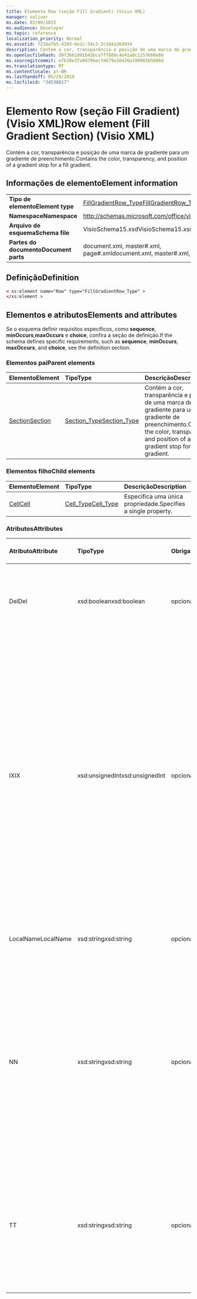 ```yaml
---
title: Elemento Row (seção Fill Gradient) (Visio XML)
manager: soliver
ms.date: 03/09/2015
ms.audience: Developer
ms.topic: reference
localization_priority: Normal
ms.assetid: f216afb5-4393-6e1c-54c2-3c184a26d934
description: Contém a cor, transparência e posição de uma marca de gradiente para um gradiente de preenchimento.
ms.openlocfilehash: d9f3661d91b43bca7ff809c4e41a0c1257660e66
ms.sourcegitcommit: e7b38e37a9d79becfd679e10420a19890165606d
ms.translationtype: MT
ms.contentlocale: pt-BR
ms.lasthandoff: 05/29/2019
ms.locfileid: "34538617"
---
```

# <a name="row-element-fill-gradient-section-visio-xml"></a><span data-ttu-id="1b316-103">Elemento Row (seção Fill Gradient) (Visio XML)</span><span class="sxs-lookup"><span data-stu-id="1b316-103">Row element (Fill Gradient Section) (Visio XML)</span></span>

<span data-ttu-id="1b316-104">Contém a cor, transparência e posição de uma marca de gradiente para um gradiente de preenchimento.</span><span class="sxs-lookup"><span data-stu-id="1b316-104">Contains the color, transparency, and position of a gradient stop for a fill gradient.</span></span>
  
## <a name="element-information"></a><span data-ttu-id="1b316-105">Informações de elemento</span><span class="sxs-lookup"><span data-stu-id="1b316-105">Element information</span></span>

|||
|:-----|:-----|
|<span data-ttu-id="1b316-106">**Tipo de elemento**</span><span class="sxs-lookup"><span data-stu-id="1b316-106">**Element type**</span></span> <br/> |[<span data-ttu-id="1b316-107">FillGradientRow_Type</span><span class="sxs-lookup"><span data-stu-id="1b316-107">FillGradientRow_Type</span></span>](fillgradientrow_type-complextypevisio-xml.md) <br/> |
|<span data-ttu-id="1b316-108">**Namespace**</span><span class="sxs-lookup"><span data-stu-id="1b316-108">**Namespace**</span></span> <br/> |http://schemas.microsoft.com/office/visio/2012/main  <br/> |
|<span data-ttu-id="1b316-109">**Arquivo de esquema**</span><span class="sxs-lookup"><span data-stu-id="1b316-109">**Schema file**</span></span> <br/> |<span data-ttu-id="1b316-110">VisioSchema15.xsd</span><span class="sxs-lookup"><span data-stu-id="1b316-110">VisioSchema15.xsd</span></span>  <br/> |
|<span data-ttu-id="1b316-111">**Partes do documento**</span><span class="sxs-lookup"><span data-stu-id="1b316-111">**Document parts**</span></span> <br/> |<span data-ttu-id="1b316-112">document.xml, master#.xml, page#.xml</span><span class="sxs-lookup"><span data-stu-id="1b316-112">document.xml, master#.xml, page#.xml</span></span>  <br/> |
   
## <a name="definition"></a><span data-ttu-id="1b316-113">Definição</span><span class="sxs-lookup"><span data-stu-id="1b316-113">Definition</span></span>

```XML
< xs:element name="Row" type="FillGradientRow_Type" >
</xs:element >
```

## <a name="elements-and-attributes"></a><span data-ttu-id="1b316-114">Elementos e atributos</span><span class="sxs-lookup"><span data-stu-id="1b316-114">Elements and attributes</span></span>

<span data-ttu-id="1b316-115">Se o esquema definir requisitos específicos, como **sequence**, **minOccurs**,**maxOccurs** e **choice**, confira a seção de definição.</span><span class="sxs-lookup"><span data-stu-id="1b316-115">If the schema defines specific requirements, such as **sequence**, **minOccurs**, **maxOccurs**, and **choice**, see the definition section.</span></span> 
  
### <a name="parent-elements"></a><span data-ttu-id="1b316-116">Elementos pai</span><span class="sxs-lookup"><span data-stu-id="1b316-116">Parent elements</span></span>

|<span data-ttu-id="1b316-117">**Elemento**</span><span class="sxs-lookup"><span data-stu-id="1b316-117">**Element**</span></span>|<span data-ttu-id="1b316-118">**Tipo**</span><span class="sxs-lookup"><span data-stu-id="1b316-118">**Type**</span></span>|<span data-ttu-id="1b316-119">**Descrição**</span><span class="sxs-lookup"><span data-stu-id="1b316-119">**Description**</span></span>|
|:-----|:-----|:-----|
|[<span data-ttu-id="1b316-120">Section</span><span class="sxs-lookup"><span data-stu-id="1b316-120">Section</span></span>](section-element-sheet_type-complextypevisio-xml.md) <br/> |[<span data-ttu-id="1b316-121">Section_Type</span><span class="sxs-lookup"><span data-stu-id="1b316-121">Section_Type</span></span>](section_type-complextypevisio-xml.md) <br/> |<span data-ttu-id="1b316-122">Contém a cor, transparência e posição de uma marca de gradiente para um gradiente de preenchimento.</span><span class="sxs-lookup"><span data-stu-id="1b316-122">Contains the color, transparency, and position of a gradient stop for a fill gradient.</span></span>  <br/> |
   
### <a name="child-elements"></a><span data-ttu-id="1b316-123">Elementos filho</span><span class="sxs-lookup"><span data-stu-id="1b316-123">Child elements</span></span>

|<span data-ttu-id="1b316-124">**Elemento**</span><span class="sxs-lookup"><span data-stu-id="1b316-124">**Element**</span></span>|<span data-ttu-id="1b316-125">**Tipo**</span><span class="sxs-lookup"><span data-stu-id="1b316-125">**Type**</span></span>|<span data-ttu-id="1b316-126">**Descrição**</span><span class="sxs-lookup"><span data-stu-id="1b316-126">**Description**</span></span>|
|:-----|:-----|:-----|
|[<span data-ttu-id="1b316-127">Cell</span><span class="sxs-lookup"><span data-stu-id="1b316-127">Cell</span></span>](cell-element-fill-gradient-sectionvisio-xml.md) <br/> |[<span data-ttu-id="1b316-128">Cell_Type</span><span class="sxs-lookup"><span data-stu-id="1b316-128">Cell_Type</span></span>](cell_type-complextypevisio-xml.md) <br/> |<span data-ttu-id="1b316-129">Especifica uma única propriedade.</span><span class="sxs-lookup"><span data-stu-id="1b316-129">Specifies a single property.</span></span>  <br/> |
   
### <a name="attributes"></a><span data-ttu-id="1b316-130">Atributos</span><span class="sxs-lookup"><span data-stu-id="1b316-130">Attributes</span></span>

|<span data-ttu-id="1b316-131">**Atributo**</span><span class="sxs-lookup"><span data-stu-id="1b316-131">**Attribute**</span></span>|<span data-ttu-id="1b316-132">**Tipo**</span><span class="sxs-lookup"><span data-stu-id="1b316-132">**Type**</span></span>|<span data-ttu-id="1b316-133">**Obrigatório**</span><span class="sxs-lookup"><span data-stu-id="1b316-133">**Required**</span></span>|<span data-ttu-id="1b316-134">**Descrição**</span><span class="sxs-lookup"><span data-stu-id="1b316-134">**Description**</span></span>|<span data-ttu-id="1b316-135">**Valores possíveis**</span><span class="sxs-lookup"><span data-stu-id="1b316-135">**Possible values**</span></span>|
|:-----|:-----|:-----|:-----|:-----|
|<span data-ttu-id="1b316-136">Del</span><span class="sxs-lookup"><span data-stu-id="1b316-136">Del</span></span>  <br/> |<span data-ttu-id="1b316-137">xsd:boolean</span><span class="sxs-lookup"><span data-stu-id="1b316-137">xsd:boolean</span></span>  <br/> |<span data-ttu-id="1b316-138">opcional</span><span class="sxs-lookup"><span data-stu-id="1b316-138">optional</span></span>  <br/> |<span data-ttu-id="1b316-139">Especifica se uma linha que seria herdada de uma forma mestra foi excluída.</span><span class="sxs-lookup"><span data-stu-id="1b316-139">Specifies whether a row that would otherwise be inherited from a master shape has been deleted.</span></span>  <br/> |<span data-ttu-id="1b316-140">Valores do tipo xsd:boolean.</span><span class="sxs-lookup"><span data-stu-id="1b316-140">Values of the xsd:boolean type.</span></span>  <br/> |
|<span data-ttu-id="1b316-141">IX</span><span class="sxs-lookup"><span data-stu-id="1b316-141">IX</span></span>  <br/> |<span data-ttu-id="1b316-142">xsd:unsignedInt</span><span class="sxs-lookup"><span data-stu-id="1b316-142">xsd:unsignedInt</span></span>  <br/> |<span data-ttu-id="1b316-143">opcional</span><span class="sxs-lookup"><span data-stu-id="1b316-143">optional</span></span>  <br/> |<span data-ttu-id="1b316-144">Especifica o identificador baseado em um da linha.</span><span class="sxs-lookup"><span data-stu-id="1b316-144">Specifies the one-based identifier for the row.</span></span> <span data-ttu-id="1b316-145">Ele deve ser unqiue e maior que outros identificadores na mesma seção. O atributo IX é usado somente para as seções caractere, conexão, campo, FillGradient, geometria, camada, LineGradient, parágrafo, revisor, rabisco e guias.</span><span class="sxs-lookup"><span data-stu-id="1b316-145">It should be unqiue and greater than other identifiers in the same section.The IX attribute is only used for the Character, Connection, Field, FillGradient, Geometry, Layer, LineGradient, Paragraph, Reviewer, Scratch, and Tabs sections.</span></span> <span data-ttu-id="1b316-146">Uma linha pode ter apenas um dos atributos IX ou N.</span><span class="sxs-lookup"><span data-stu-id="1b316-146">A row can only have one of the IX or N attributes.</span></span>  <br/> |<span data-ttu-id="1b316-147">Valores do tipo xsd:unsignedInt.</span><span class="sxs-lookup"><span data-stu-id="1b316-147">Values of the xsd:unsignedInt type.</span></span>  <br/> |
|<span data-ttu-id="1b316-148">LocalName</span><span class="sxs-lookup"><span data-stu-id="1b316-148">LocalName</span></span>  <br/> |<span data-ttu-id="1b316-149">xsd:string</span><span class="sxs-lookup"><span data-stu-id="1b316-149">xsd:string</span></span>  <br/> |<span data-ttu-id="1b316-150">opcional</span><span class="sxs-lookup"><span data-stu-id="1b316-150">optional</span></span>  <br/> |<span data-ttu-id="1b316-151">Especifica o nome exclusivo dependente de idioma da linha.</span><span class="sxs-lookup"><span data-stu-id="1b316-151">Specifies the unique language-dependent name of the row.</span></span>  <br/> |<span data-ttu-id="1b316-152">Valores do tipo xsd:string.</span><span class="sxs-lookup"><span data-stu-id="1b316-152">Values of the xsd:string type.</span></span>  <br/> |
|<span data-ttu-id="1b316-153">N</span><span class="sxs-lookup"><span data-stu-id="1b316-153">N</span></span>  <br/> |<span data-ttu-id="1b316-154">xsd:string</span><span class="sxs-lookup"><span data-stu-id="1b316-154">xsd:string</span></span>  <br/> |<span data-ttu-id="1b316-155">opcional</span><span class="sxs-lookup"><span data-stu-id="1b316-155">optional</span></span>  <br/> |<span data-ttu-id="1b316-156">Especifica o nome exclusivo independente do idioma da linha. O atributo N é usado apenas para as seções usuário, propriedade, ações, controle, conexão, hiperlink e ActionTag.</span><span class="sxs-lookup"><span data-stu-id="1b316-156">Specifies the unique language-independent name of the row.The N attribute is only used for the User, Property, Actions, Control, Connection, Hyperlink, and ActionTag sections.</span></span> <span data-ttu-id="1b316-157">Uma linha pode ter apenas um dos atributos IX ou N.</span><span class="sxs-lookup"><span data-stu-id="1b316-157">A row can only have one of the IX or N attributes.</span></span>  <br/> |<span data-ttu-id="1b316-158">Valores do tipo xsd:string.</span><span class="sxs-lookup"><span data-stu-id="1b316-158">Values of the xsd:string type.</span></span>  <br/> |
|<span data-ttu-id="1b316-159">T</span><span class="sxs-lookup"><span data-stu-id="1b316-159">T</span></span>  <br/> |<span data-ttu-id="1b316-160">xsd:string</span><span class="sxs-lookup"><span data-stu-id="1b316-160">xsd:string</span></span>  <br/> |<span data-ttu-id="1b316-161">opcional</span><span class="sxs-lookup"><span data-stu-id="1b316-161">optional</span></span>  <br/> |<span data-ttu-id="1b316-162">Especifica o tipo de caminho geométrico representado pela linha e usado na visualização de geometria.</span><span class="sxs-lookup"><span data-stu-id="1b316-162">Specifies the type of the geometric path represented by the row and used in geometry visualization.</span></span> <span data-ttu-id="1b316-163">O atributo T é usado apenas para a seção Geometry.</span><span class="sxs-lookup"><span data-stu-id="1b316-163">The T attribute is only used for the Geometry section.</span></span>  <br/> |<span data-ttu-id="1b316-164">Valores do tipo xsd:string.</span><span class="sxs-lookup"><span data-stu-id="1b316-164">Values of the xsd:string type.</span></span>  <br/> |
   

